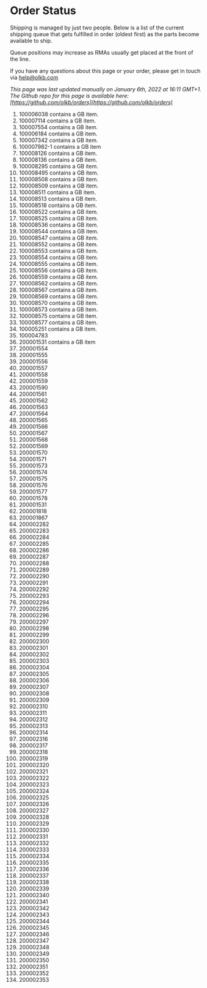 # Order Status

Shipping is managed by just two people. Below is a list of the current shipping queue that gets fulfilled in order (oldest first) as the parts become available to ship.

Queue positions may increase as RMAs usually get placed at the front of the line.

If you have any questions about this page or your order, please get in touch via help@olkb.com

*This page was last updated manually on January 6th, 2022 at 16:11 GMT+1. The Github repo for this page is available here: [https://github.com/olkb/orders](https://github.com/olkb/orders)*

 1. 100006038 contains a GB item.
 2. 100007114 contains a GB item.
 3. 100007554 contains a GB item.
 4. 100006184 contains a GB item.
 5. 100007342 contains a GB item.
 6. 100007982-1 contains a GB item
 7. 100008126 contains a GB item.
 8. 100008136 contains a GB item.
 9. 100008295 contains a GB item.
 10. 100008495 contains a GB item.
 11. 100008508 contains a GB item.
 12. 100008509 contains a GB item.
 13. 100008511 contains a GB item.
 14. 100008513 contains a GB item.
 15. 100008518 contains a GB item.
 16. 100008522 contains a GB item.
 17. 100008525 contains a GB item.
 18. 100008536 contains a GB item.
 19. 100008544 contains a GB item.
 20. 100008547 contains a GB item.
 21. 100008552 contains a GB item.
 22. 100008553 contains a GB item.
 23. 100008554 contains a GB item.
 24. 100008555 contains a GB item.
 25. 100008556 contains a GB item.
 26. 100008559 contains a GB item.
 27. 100008562 contains a GB item.
 28. 100008567 contains a GB item.
 29. 100008569 contains a GB item.
 30. 100008570 contains a GB item.
 31. 100008573 contains a GB item.
 32. 100008575 contains a GB item.
 33. 100008577 contains a GB item.
 34. 100005251 contains a GB item.
 35. 100004783
 36. 200001531 contains a GB item
 37. 200001554
 38. 200001555
 39. 200001556
 40. 200001557
 41. 200001558
 42. 200001559
 43. 200001590
 44. 200001561
 45. 200001562
 46. 200001563
 47. 200001564
 48. 200001565
 49. 200001566
 50. 200001567
 51. 200001568
 52. 200001569
 53. 200001570
 54. 200001571
 55. 200001573
 56. 200001574
 57. 200001575
 58. 200001576
 59. 200001577
 60. 200001578
 61. 200001531
 62. 200001818
 63. 200001867
 64. 200002282
 65. 200002283
 66. 200002284
 67. 200002285
 68. 200002286
 69. 200002287
 70. 200002288
 71. 200002289
 72. 200002290
 73. 200002291
 74. 200002292
 75. 200002293
 76. 200002294
 77. 200002295
 78. 200002296
 79. 200002297
 80. 200002298
 81. 200002299
 82. 200002300
 83. 200002301
 84. 200002302
 85. 200002303
 86. 200002304
 87. 200002305
 88. 200002306
 89. 200002307
 90. 200002308
 91. 200002309
 92. 200002310
 93. 200002311
 94. 200002312
 95. 200002313
 96. 200002314
 97. 200002316
 98. 200002317
 99. 200002318
 100. 200002319
 101. 200002320
 102. 200002321
 103. 200002322
 104. 200002323
 105. 200002324
 106. 200002325
 107. 200002326
 108. 200002327
 109. 200002328
 110. 200002329
 111. 200002330
 112. 200002331
 113. 200002332
 114. 200002333
 115. 200002334
 116. 200002335
 117. 200002336
 118. 200002337
 119. 200002338
 120. 200002339
 121. 200002340
 122. 200002341
 123. 200002342
 124. 200002343
 125. 200002344
 126. 200002345
 127. 200002346
 128. 200002347
 129. 200002348
 130. 200002349
 131. 200002350
 132. 200002351
 133. 200002352
 134. 200002353

